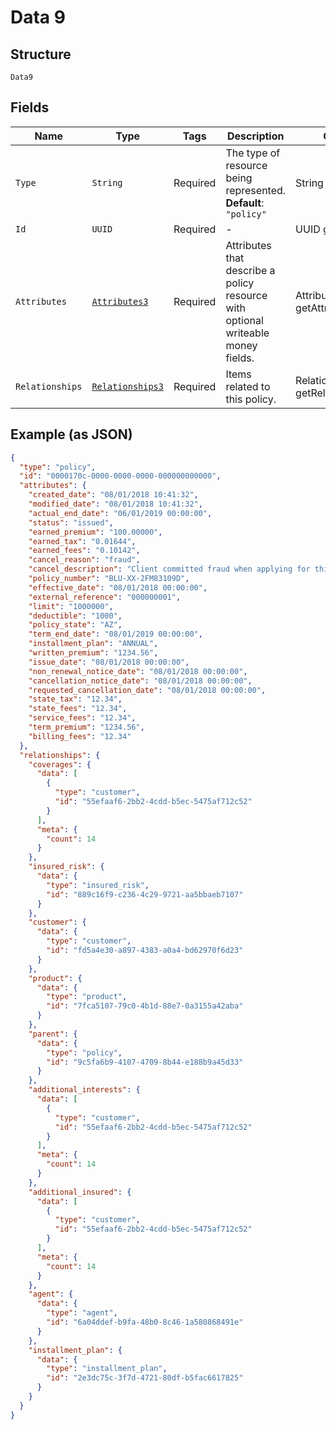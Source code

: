 
# Data 9

## Structure

`Data9`

## Fields

| Name | Type | Tags | Description | Getter | Setter |
|  --- | --- | --- | --- | --- | --- |
| `Type` | `String` | Required | The type of resource being represented.<br>**Default**: `"policy"` | String getType() | setType(String type) |
| `Id` | `UUID` | Required | - | UUID getId() | setId(UUID id) |
| `Attributes` | [`Attributes3`](../../doc/models/attributes-3.md) | Required | Attributes that describe a policy resource with optional writeable money fields. | Attributes3 getAttributes() | setAttributes(Attributes3 attributes) |
| `Relationships` | [`Relationships3`](../../doc/models/relationships-3.md) | Required | Items related to this policy. | Relationships3 getRelationships() | setRelationships(Relationships3 relationships) |

## Example (as JSON)

```json
{
  "type": "policy",
  "id": "0000170c-0000-0000-0000-000000000000",
  "attributes": {
    "created_date": "08/01/2018 10:41:32",
    "modified_date": "08/01/2018 10:41:32",
    "actual_end_date": "06/01/2019 00:00:00",
    "status": "issued",
    "earned_premium": "100.00000",
    "earned_tax": "0.01644",
    "earned_fees": "0.10142",
    "cancel_reason": "fraud",
    "cancel_description": "Client committed fraud when applying for this policy.",
    "policy_number": "BLU-XX-2FM83109D",
    "effective_date": "08/01/2018 00:00:00",
    "external_reference": "000000001",
    "limit": "1000000",
    "deductible": "1000",
    "policy_state": "AZ",
    "term_end_date": "08/01/2019 00:00:00",
    "installment_plan": "ANNUAL",
    "written_premium": "1234.56",
    "issue_date": "08/01/2018 00:00:00",
    "non_renewal_notice_date": "08/01/2018 00:00:00",
    "cancellation_notice_date": "08/01/2018 00:00:00",
    "requested_cancellation_date": "08/01/2018 00:00:00",
    "state_tax": "12.34",
    "state_fees": "12.34",
    "service_fees": "12.34",
    "term_premium": "1234.56",
    "billing_fees": "12.34"
  },
  "relationships": {
    "coverages": {
      "data": [
        {
          "type": "customer",
          "id": "55efaaf6-2bb2-4cdd-b5ec-5475af712c52"
        }
      ],
      "meta": {
        "count": 14
      }
    },
    "insured_risk": {
      "data": {
        "type": "insured_risk",
        "id": "889c16f9-c236-4c29-9721-aa5bbaeb7107"
      }
    },
    "customer": {
      "data": {
        "type": "customer",
        "id": "fd5a4e30-a897-4383-a0a4-bd62970f6d23"
      }
    },
    "product": {
      "data": {
        "type": "product",
        "id": "7fca5107-79c0-4b1d-88e7-0a3155a42aba"
      }
    },
    "parent": {
      "data": {
        "type": "policy",
        "id": "9c5fa6b9-4107-4709-8b44-e188b9a45d33"
      }
    },
    "additional_interests": {
      "data": [
        {
          "type": "customer",
          "id": "55efaaf6-2bb2-4cdd-b5ec-5475af712c52"
        }
      ],
      "meta": {
        "count": 14
      }
    },
    "additional_insured": {
      "data": [
        {
          "type": "customer",
          "id": "55efaaf6-2bb2-4cdd-b5ec-5475af712c52"
        }
      ],
      "meta": {
        "count": 14
      }
    },
    "agent": {
      "data": {
        "type": "agent",
        "id": "6a04ddef-b9fa-48b0-8c46-1a580868491e"
      }
    },
    "installment_plan": {
      "data": {
        "type": "installment_plan",
        "id": "2e3dc75c-3f7d-4721-80df-b5fac6617825"
      }
    }
  }
}
```

